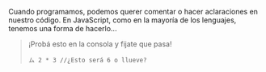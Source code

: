 Cuando programamos, podemos querer comentar o hacer aclaraciones en nuestro código. En JavaScript, como en la mayoría de los lenguajes, tenemos una forma de hacerlo...

> ¡Probá esto en la consola y fijate que pasa!
>
> `ム 2 * 3 //¿Esto será 6 o llueve?`